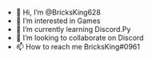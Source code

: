 - 👋 Hi, I’m @BricksKing628
- 👀 I’m interested in Games
- 🌱 I’m currently learning Discord.Py
- 💞️ I’m looking to collaborate on Discord
- 📫 How to reach me BricksKing#0961

<!---
BricksKing628/BricksKing628 is a ✨ special ✨ repository because its `README.md` (this file) appears on your GitHub profile.
You can click the Preview link to take a look at your changes.
--->
